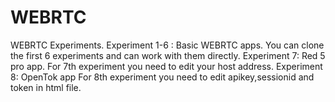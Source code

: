 # WEBRTC
WEBRTC Experiments.
Experiment 1-6 : Basic WEBRTC apps.
You can clone the first 6 experiments and can work with them directly.
Experiment 7: Red 5 pro app.
For 7th experiment you need to edit your host address.
Experiment 8: OpenTok app
For 8th experiment you need to edit apikey,sessionid and token in html file.

